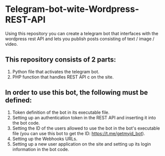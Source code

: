 # Telegram-bot-wite-Wordpress-REST-API
Using this repository you can create a telegram bot that interfaces with the wordpress rest API and lets you publish posts consisting of text / image / video.

## This repository consists of 2 parts:
1. Python file that activates the telegram bot.
2. PHP function that handles REST API c on the site.

## In order to use this bot, the following must be defined:
1. Token definition of the bot in its executable file.
2. Setting up an authentication token in the REST API and inserting it into the bot code.
3. Setting the ID of the users allowed to use the bot in the bot's executable file (you can use this bot to get the ID: https://t.me/getmyid_bot).
4. Setting up the Webhooks URLs.
5. Setting up a new user application on the site and setting up its login information in the bot code.
